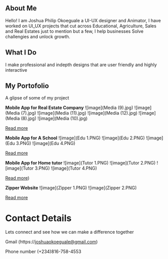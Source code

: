 ## About Me

Hello! I am Joshua Philip Okoeguale a UI-UX designer and  Animator, I have worked on UI_UX projects that cut across Educational, Agriculture, Sales and Real Estates just to mention but a few, I help businesses Solve challengies and unlock growth.

## What I Do

I make professional and indepth designs that are user friendly and highly interactive

## My Portofolio
A glipse of some of my project

**Mobile App for Real Estate Company**
![image](Media (9).jpg) 
![image](Media (7).jpg) 
![image](Media (11).jpg)
![image](Media (12).jpg)
![image](Media (8).jpg)
![image](Media (10).jpg)



[Read more](https://www.figma.com/design/BEJgM7QIClZVgcyyOVAiU1/Real-Estate?t=VYKDud8Y78VPS6Ky-0)

**Mobile App for A School**
![image](Edu 1.PNG) 
![image](Edu 2.PNG) 
![image](Edu 3.PNG)
![image](Edu 4.PNG)





[Read more](https://www.figma.com/design/8cEnQLasWCgQaH50Q6km4p/Educational-app?node-id=2-8134&t=CQU69oVQZ4qcMV9P-0)




**Mobile App for Home tutor**
![image](Tutor 1.PNG) 
![image](Tutor 2.PNG)
![image](Tutor 3.PNG)
![image](Tutor 4.PNG)




[Read more](https://www.figma.com/design/705gXjDSxXjeDv6U3vcm4K/Home-tutor?node-id=0-1&p=f&t=fjc0BfKz1Na32IH5-0))


**Zipper Website**
![image](Zipper 1.PNG) 
![image](Zipper 2.PNG)



[Read more](https://www.figma.com/proto/2ujmmZLSHC9clkF00jmyJa/Zipper?node-id=1-2)


# Contact Details

Lets connect and see how we can make a difference together

Gmail (https://joshuaokoeguale@gmail.com)

Phone number (+234)816-758-4553








